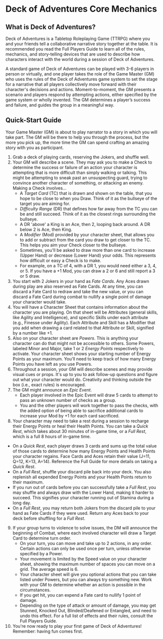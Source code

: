 # Deck of Adventures Core Mechanics

## What is Deck of Adventures? 

Deck of Adventures is a Tabletop Roleplaying Game (TTRPG) where you and your friends tell a collaborative narrative story together at the table. It is recommended you read the Full Players Guide to learn all of the rules, mechanics, and story-telling devices that are used to describe how characters interact with the world during a session of Deck of Adventures. 

A standard game of Deck of Adventures can be played with 3-6 players in person or virtually, and one player takes the role of the Game Master (GM) who uses the rules of the Deck of Adventures game system to set the stage
for a narrative that all players collectively move forward with their character's decisions and actions. Moment-to-moment, the GM
presents a scenario and players respond by attempting actions, either specified by the
game system or wholly invented. The GM determines a player’s success and failure, and
guides the group in a meaningful way.

## Quick-Start Guide

Your Game Master (GM) is about to play narrator to a story in which you will take part.
The GM will be there to help you through the process, but the more you pick up, the
more time the GM can spend crafting an amazing story with you as participant.

1. Grab a deck of playing cards, reserving the Jokers, and shuffle well.
2. Your GM will describe a scene. They may ask you to make a Check to determine the success or failure of an action your character is attempting that is more difficult than simply walking or talking. This might be attempting to sneak past an unsuspecting guard, trying to convince another character of something, or attacking an enemy. Making a Check involves...
   - A *Target Card* (TC) that is drawn and shown on the table, that you hope to be close to when you Draw. Think of it as the bullseye of the target you are aiming for.
   - *Difficulty Range* (DR) that defines how far away from the TC you can be and still
     succeed. Think of it as the closest rings surrounding the bullseye. 
   - A DR 'above' a King is an Ace, then 2, looping back around. A DR below 2 is Ace,
     then King.
   - A *Modifier* (Mod) provided by your character sheet, that allows you to add or 
     subtract
     from the card you draw to get closer to the TC. This helps you aim your Check closer to the bullseye.
   - Sometimes, you'll be asked to draw more than one card to increase (Upper Hand) or 
     decrease (Lower Hand) your odds. This represents how difficult or easy a Check is to make.
   - For example, on a TC of 4, with a DR 1, you would need either a 3, 4, or 5. If you 
     have a +1 Mod, you can draw a 2 or 6 and still report a 3 or 5 draw.
3. You start with 2 Jokers in your hand as *Fate Cards*. Any Aces drawn during play are 
also reserved as Fate Cards. At any time, you can discard a Fate Card to redraw and take the new 
value, or you can discard a Fate Card during combat to nullify a single point of damage your character would take.
4. You will have a Character Sheet that contains information about the character you are playing. On that sheet will be Attributes (general skills, like Agility and
Intelligence), and specific Skills under each attribute (e.g., Finesse under Agility).
Each Attribute and Skill has a Modifier that you add when drawing a card related to that
Attribute or Skill, signified by a number like +1.
5. Also on your character sheet are *Powers*. This is anything your character can do
that might not be accessible to others. Some Powers, labeled Minor and Major, take 1 or
2 *Energy Points* respectively to activate. Your character sheet shows your starting number of Energy Points as your
maximum. You'll need to keep track of how many Energy Points you have left as you use Powers.
6. Throughout a session, your GM will describe scenes and may provide visual cues or props. It's up to you to ask follow-up questions and figure
out what your character would do. Creativity and thinking outside the box (i.e., exact
rules) is encouraged.
7. The GM might announce an *Epic Event*.
   - Each player involved in the Epic Event will draw 5 cards to attempt to pass an unknown number of checks as a group.
   - You and the other players will work together to pass the checks, with the added
     option of being able to sacrifice additional cards to increase your Mod by +1 for
     each card sacrificed.
8. Your character may need to take a rest during a session to recharge their Energy Points or heal their Health Points. You can take a *Quick Rest*, which takes about 30 minutes of in-game time, or a *Full Rest*, which is a full 8 hours of in-game time. 
  - On a *Quick Rest*, each player draws 3 cards and sums up the total value of those cards to determine how many Energy Points and Health Points your character regains. Face Cards and Aces retain their value (J=11, Q=12, K=13, A=14). Reference the Full Guide for more details on taking a *Quick Rest*.
  - On a *Full Rest*, shuffle your discard pile back into your deck. You also replenish all expended Energy Points and your Health Points return to their maximum. 
   - If you run out of cards before you can successfully take a *Full Rest*, you may shuffle and always draw with 
     the Lower Hand, making it harder to succeed. This signifies your character running out of Stamina during a long day. 
   - On a *Full Rest*, you may return both Jokers from the discard pile to your hand as Fate Cards if they were used. Return any Aces back to your deck before shuffling for a *Full Rest*.
9. If your group turns to violence to solve issues, the DM will announce the beginning 
of Combat, where each involved character will draw a Target Card to determine turn order.
   - On your turn, you can move and take up to 2 actions, in any order. Certain actions can only be used once per turn, unless otherwise specified by a Power.
   - Your movement is limited by the Speed value on your character sheet, showing the
     maximum number of spaces you can move on a grid. The average speed is 6. 
   - Your character sheet will give you optional actions that you can take listed under Powers, but you can
     always try something new. Work with your GM to determine whether an action is possible in the circumstances. 
   - If you get hit, you can expend a Fate card to nullify 1 point of damage.
   - Depending on the type of attack or amount of damage, you may get Stunned, Knocked
     Out, Blinded/Deafened or Entangled, and need to undo this effect. For a full list of effects and their rules, consult the Full Players Guide.
10. You're now ready to play your first game of Deck of Adventures! Remember: having fun comes first.
